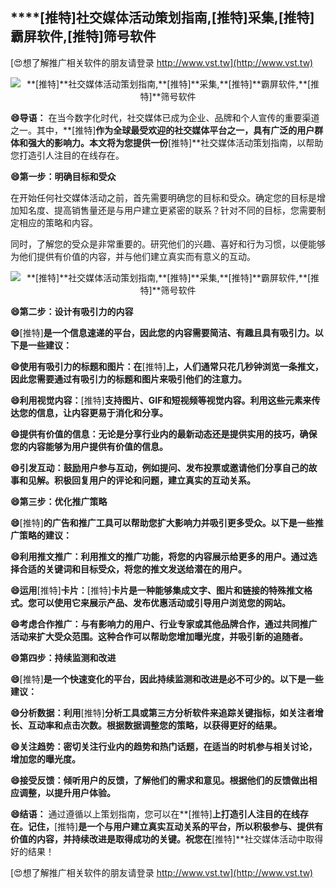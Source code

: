 ## ****[推特]**社交媒体活动策划指南,**[推特]**采集,**[推特]**霸屏软件,**[推特]**筛号软件**

[😍想了解推广相关软件的朋友请登录 http://www.vst.tw](http://www.vst.tw)

 <center><img src="https://vst.tw/MP4/tuiguang/png/3.png" alt="**[推特]**社交媒体活动策划指南,**[推特]**采集,**[推特]**霸屏软件,**[推特]**筛号软件"></center>

**😄导语：**
在当今数字化时代，社交媒体已成为企业、品牌和个人宣传的重要渠道之一。其中，**[推特]**作为全球最受欢迎的社交媒体平台之一，具有广泛的用户群体和强大的影响力。本文将为您提供一份**[推特]**社交媒体活动策划指南，以帮助您打造引人注目的在线存在。

**😄第一步：明确目标和受众**

在开始任何社交媒体活动之前，首先需要明确您的目标和受众。确定您的目标是增加知名度、提高销售量还是与用户建立更紧密的联系？针对不同的目标，您需要制定相应的策略和内容。

同时，了解您的受众是非常重要的。研究他们的兴趣、喜好和行为习惯，以便能够为他们提供有价值的内容，并与他们建立真实而有意义的互动。

 <center><img src="https://vst.tw/MP4/tuiguang/png/4.png" alt="**[推特]**社交媒体活动策划指南,**[推特]**采集,**[推特]**霸屏软件,**[推特]**筛号软件"></center>

**😄第二步：设计有吸引力的内容**

**😄**[推特]**是一个信息速递的平台，因此您的内容需要简洁、有趣且具有吸引力。以下是一些建议：**

**😄使用有吸引力的标题和图片：在**[推特]**上，人们通常只花几秒钟浏览一条推文，因此您需要通过有吸引力的标题和图片来吸引他们的注意力。**

**😄利用视觉内容：**[推特]**支持图片、GIF和短视频等视觉内容。利用这些元素来传达您的信息，让内容更易于消化和分享。**

**😄提供有价值的信息：无论是分享行业内的最新动态还是提供实用的技巧，确保您的内容能够为用户提供有价值的信息。**

**😄引发互动：鼓励用户参与互动，例如提问、发布投票或邀请他们分享自己的故事和见解。积极回复用户的评论和问题，建立真实的互动关系。**

**😄第三步：优化推广策略**

**😄**[推特]**的广告和推广工具可以帮助您扩大影响力并吸引更多受众。以下是一些推广策略的建议：**

**😄利用推文推广：利用推文的推广功能，将您的内容展示给更多的用户。通过选择合适的关键词和目标受众，将您的推文发送给潜在的用户。**

**😄运用**[推特]**卡片：**[推特]**卡片是一种能够集成文字、图片和链接的特殊推文格式。您可以使用它来展示产品、发布优惠活动或引导用户浏览您的网站。**

**😄考虑合作推广：与有影响力的用户、行业专家或其他品牌合作，通过共同推广活动来扩大受众范围。这种合作可以帮助您增加曝光度，并吸引新的追随者。**

**😄第四步：持续监测和改进**

**😄**[推特]**是一个快速变化的平台，因此持续监测和改进是必不可少的。以下是一些建议：**

**😄分析数据：利用**[推特]**分析工具或第三方分析软件来追踪关键指标，如关注者增长、互动率和点击次数。根据数据调整您的策略，以获得更好的结果。**

**😄关注趋势：密切关注行业内的趋势和热门话题，在适当的时机参与相关讨论，增加您的曝光度。**

**😄接受反馈：倾听用户的反馈，了解他们的需求和意见。根据他们的反馈做出相应调整，以提升用户体验。**

**😄结语：**
通过遵循以上策划指南，您可以在**[推特]**上打造引人注目的在线存在。记住，**[推特]**是一个与用户建立真实互动关系的平台，所以积极参与、提供有价值的内容，并持续改进是取得成功的关键。祝您在**[推特]**社交媒体活动中取得好的结果！

[😍想了解推广相关软件的朋友请登录 http://www.vst.tw](http://www.vst.tw)



